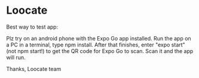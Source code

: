 # Loocate

Best way to test app:

Plz try on an android phone with the Expo Go app installed. Run the app on a PC in a terminal, type npm install. After that finishes, enter "expo start" (not npm start!) to get the QR code for Expo Go to scan. Scan it and the app will run.

Thanks,
Loocate team
